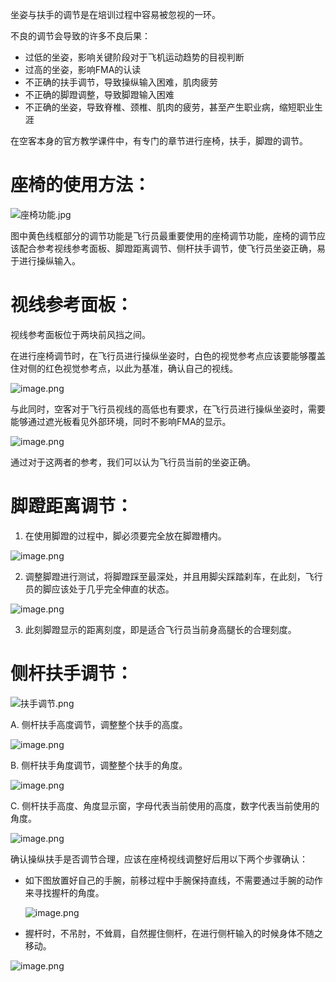 坐姿与扶手的调节是在培训过程中容易被忽视的一环。

不良的调节会导致的许多不良后果：

* 过低的坐姿，影响关键阶段对于飞机运动趋势的目视判断
* 过高的坐姿，影响FMA的认读
* 不正确的扶手调节，导致操纵输入困难，肌肉疲劳
* 不正确的脚蹬调整，导致脚蹬输入困难
* 不正确的坐姿，导致脊椎、颈椎、肌肉的疲劳，甚至产生职业病，缩短职业生涯

在空客本身的官方教学课件中，有专门的章节进行座椅，扶手，脚蹬的调节。


# 座椅的使用方法：

![座椅功能.jpg](assets/座椅功能-20210813170338-px14jr9.jpg)


图中黄色线框部分的调节功能是飞行员最重要使用的座椅调节功能，座椅的调节应该配合参考<kbd>视线参考面板</kbd>、<kbd>脚蹬距离调节</kbd>、<kbd>侧杆扶手调节</kbd>，使飞行员坐姿正确，易于进行操纵输入。


# 视线参考面板：

视线参考面板位于两块前风挡之间。

在进行座椅调节时，在飞行员进行操纵坐姿时，白色的视觉参考点应该要能够覆盖住对侧的红色视觉参考点，以此为基准，确认自己的视线。

![image.png](assets/image-20210813171407-ton3ifv.png)


与此同时，空客对于飞行员视线的高低也有要求，在飞行员进行操纵坐姿时，需要能够通过遮光板看见外部环境，同时不影响FMA的显示。

![image.png](assets/image-20210813171557-cvn7fow.png)


通过对于这两者的参考，我们可以认为飞行员当前的坐姿正确。


# 脚蹬距离调节：

1. 在使用脚蹬的过程中，脚必须要完全放在脚蹬槽内。

![image.png](assets/image-20210813172151-wbdw6zd.png)


2. 调整脚蹬进行测试，将脚蹬踩至最深处，并且用脚尖踩踏刹车，在此刻，飞行员的脚应该处于几乎完全伸直的状态。

![image.png](assets/image-20210813172534-jcai828.png)


3. 此刻脚蹬显示的距离刻度，即是适合飞行员当前身高腿长的合理刻度。


# 侧杆扶手调节：

![扶手调节.png](assets/扶手调节-20210813173019-y92h0pe.png)


A. 侧杆扶手高度调节，调整整个扶手的高度。

![image.png](assets/image-20210813173148-g7l47ha.png)

B. 侧杆扶手角度调节，调整整个扶手的角度。

![image.png](assets/image-20210813173252-i5s3n7r.png)

C. 侧杆扶手高度、角度显示窗，字母代表当前使用的高度，数字代表当前使用的角度。

![image.png](assets/image-20210813173450-1h7dt2w.png)


确认操纵扶手是否调节合理，应该在座椅视线调整好后用以下两个步骤确认：

* 如下图放置好自己的手腕，前移过程中手腕保持直线，不需要通过手腕的动作来寻找握杆的角度。


  ![image.png](assets/image-20210813173829-71nvh37.png)
* 握杆时，不吊肘，不耸肩，自然握住侧杆，在进行侧杆输入的时候身体不随之移动。

![image.png](assets/image-20210813174001-zpjbuas.png)
